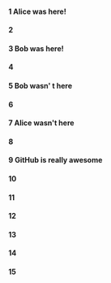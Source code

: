 #### 1 Alice was here!
#### 2
#### 3 Bob was here!
#### 4
#### 5 Bob wasn' t here
#### 6
#### 7 Alice wasn't here
#### 8
#### 9 GitHub is really awesome
#### 10
#### 11
#### 12
#### 13
#### 14
#### 15
